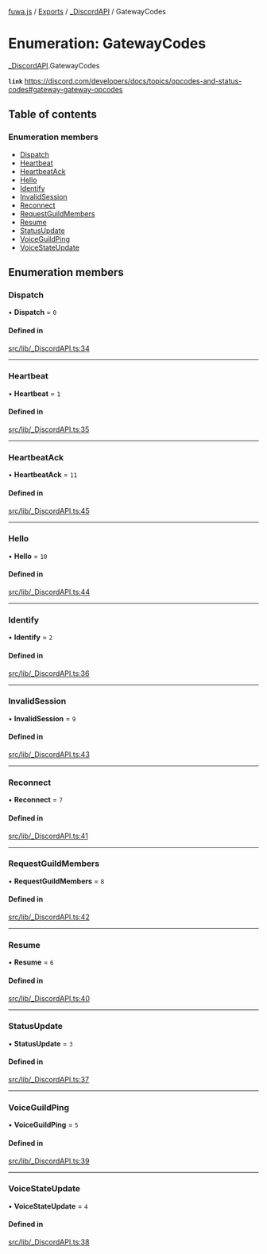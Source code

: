 [fuwa.js](../README.md) / [Exports](../modules.md) / [_DiscordAPI](../modules/_DiscordAPI.md) / GatewayCodes

# Enumeration: GatewayCodes

[_DiscordAPI](../modules/_DiscordAPI.md).GatewayCodes

**`link`** https://discord.com/developers/docs/topics/opcodes-and-status-codes#gateway-gateway-opcodes

## Table of contents

### Enumeration members

- [Dispatch](_DiscordAPI.GatewayCodes.md#dispatch)
- [Heartbeat](_DiscordAPI.GatewayCodes.md#heartbeat)
- [HeartbeatAck](_DiscordAPI.GatewayCodes.md#heartbeatack)
- [Hello](_DiscordAPI.GatewayCodes.md#hello)
- [Identify](_DiscordAPI.GatewayCodes.md#identify)
- [InvalidSession](_DiscordAPI.GatewayCodes.md#invalidsession)
- [Reconnect](_DiscordAPI.GatewayCodes.md#reconnect)
- [RequestGuildMembers](_DiscordAPI.GatewayCodes.md#requestguildmembers)
- [Resume](_DiscordAPI.GatewayCodes.md#resume)
- [StatusUpdate](_DiscordAPI.GatewayCodes.md#statusupdate)
- [VoiceGuildPing](_DiscordAPI.GatewayCodes.md#voiceguildping)
- [VoiceStateUpdate](_DiscordAPI.GatewayCodes.md#voicestateupdate)

## Enumeration members

### Dispatch

• **Dispatch** = `0`

#### Defined in

[src/lib/_DiscordAPI.ts:34](https://github.com/Fuwajs/Fuwa.js/blob/5bd8aa0/src/lib/_DiscordAPI.ts#L34)

___

### Heartbeat

• **Heartbeat** = `1`

#### Defined in

[src/lib/_DiscordAPI.ts:35](https://github.com/Fuwajs/Fuwa.js/blob/5bd8aa0/src/lib/_DiscordAPI.ts#L35)

___

### HeartbeatAck

• **HeartbeatAck** = `11`

#### Defined in

[src/lib/_DiscordAPI.ts:45](https://github.com/Fuwajs/Fuwa.js/blob/5bd8aa0/src/lib/_DiscordAPI.ts#L45)

___

### Hello

• **Hello** = `10`

#### Defined in

[src/lib/_DiscordAPI.ts:44](https://github.com/Fuwajs/Fuwa.js/blob/5bd8aa0/src/lib/_DiscordAPI.ts#L44)

___

### Identify

• **Identify** = `2`

#### Defined in

[src/lib/_DiscordAPI.ts:36](https://github.com/Fuwajs/Fuwa.js/blob/5bd8aa0/src/lib/_DiscordAPI.ts#L36)

___

### InvalidSession

• **InvalidSession** = `9`

#### Defined in

[src/lib/_DiscordAPI.ts:43](https://github.com/Fuwajs/Fuwa.js/blob/5bd8aa0/src/lib/_DiscordAPI.ts#L43)

___

### Reconnect

• **Reconnect** = `7`

#### Defined in

[src/lib/_DiscordAPI.ts:41](https://github.com/Fuwajs/Fuwa.js/blob/5bd8aa0/src/lib/_DiscordAPI.ts#L41)

___

### RequestGuildMembers

• **RequestGuildMembers** = `8`

#### Defined in

[src/lib/_DiscordAPI.ts:42](https://github.com/Fuwajs/Fuwa.js/blob/5bd8aa0/src/lib/_DiscordAPI.ts#L42)

___

### Resume

• **Resume** = `6`

#### Defined in

[src/lib/_DiscordAPI.ts:40](https://github.com/Fuwajs/Fuwa.js/blob/5bd8aa0/src/lib/_DiscordAPI.ts#L40)

___

### StatusUpdate

• **StatusUpdate** = `3`

#### Defined in

[src/lib/_DiscordAPI.ts:37](https://github.com/Fuwajs/Fuwa.js/blob/5bd8aa0/src/lib/_DiscordAPI.ts#L37)

___

### VoiceGuildPing

• **VoiceGuildPing** = `5`

#### Defined in

[src/lib/_DiscordAPI.ts:39](https://github.com/Fuwajs/Fuwa.js/blob/5bd8aa0/src/lib/_DiscordAPI.ts#L39)

___

### VoiceStateUpdate

• **VoiceStateUpdate** = `4`

#### Defined in

[src/lib/_DiscordAPI.ts:38](https://github.com/Fuwajs/Fuwa.js/blob/5bd8aa0/src/lib/_DiscordAPI.ts#L38)
